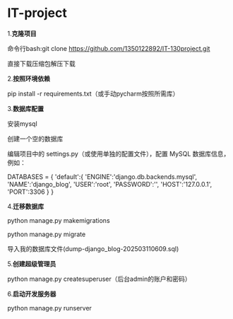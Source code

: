 # IT-project

1.**克隆项目**

命令行bash:git clone https://github.com/1350122892/IT-130project.git

直接下载压缩包解压下载

2.**按照环境依赖**

pip install -r requirements.txt（或手动pycharm按照所需库）

3.**数据库配置**

安装mysql

创建一个空的数据库

编辑项目中的 settings.py（或使用单独的配置文件），配置 MySQL 数据库信息，例如：

DATABASES = {
'default':{
'ENGINE':'django.db.backends.mysql',
'NAME':'django_blog',
'USER':'root',
'PASSWORD':'',
'HOST':'127.0.0.1',
'PORT':3306
}
}

4.**迁移数据库**

python manage.py makemigrations

python manage.py migrate

导入我的数据库文件(dump-django_blog-202503110609.sql)

5.**创建超级管理员**

python manage.py createsuperuser（后台admin的账户和密码）

6.**启动开发服务器**

python manage.py runserver
